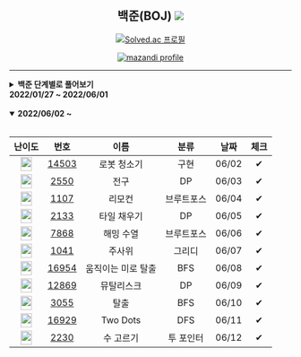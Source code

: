 <div align="center">

## 백준(BOJ) <img src="https://img.shields.io/badge/Python-3776AB?style=flat-square&logo=python&logoColor=white"/>

[![Solved.ac
프로필](http://mazassumnida.wtf/api/v2/generate_badge?boj=kkg0510)](https://solved.ac/profile/kkg0510)

[![mazandi profile](http://mazandi.herokuapp.com/api?handle=kkg0510&theme=cold)](https://solved.ac/profile/kkg0510)

</div>

---

<details markdown="1">
<summary><strong>백준 단계별로 풀어보기<br>2022/01/27 ~ 2022/06/01</strong></summary>

<br>

<div align="center">

|                            Contents                             |
| :-------------------------------------------------------------: |
|                   [브루트 포스](#브루트-포스)                   |
|                          [정렬](#정렬)                          |
|                      [백트래킹](#백트래킹)                      |
|                 [동적 계획법 1](#동적-계획법-1)                 |
|               [그리디 알고리즘](#그리디-알고리즘)               |
|              [정수론 및 조합론](#정수론-및-조합론)              |
|                          [스택](#스택)                          |
|                        [큐, 덱](#큐-덱)                         |
|                     [분할 정복](#분할-정복)                     |
|                     [이분 탐색](#이분-탐색)                     |
|                   [우선순위 큐](#우선순위-큐)                   |
|                 [동적 계획법 2](#동적-계획법-2)                 |
|                     [DFS와 BFS](#DFS와-BFS)                     |
|                     [최단 경로](#최단-경로)                     |
|                     [투 포인터](#투-포인터)                     |
| [동적 계획법과 최단거리 역추적](#동적-계획법과-최단거리-역추적) |
|                          [트리](#트리)                          |
|                 [유니온 파인드](#유니온-파인드)                 |
|                [최소 신장 트리](#최소-신장-트리)                |
|        [트리에서의 동적 계획법](#트리에서의-동적-계획법)        |
|                          [기하](#기하)                          |
|                 [동적 계획법 3](#동적-계획법-3)                 |
|             [문자열 알고리즘 1](#문자열-알고리즘-1)             |
|                     [위상 정렬](#위상-정렬)                     |
|                [최소 공통 조상](#최소-공통-조상)                |
|                [강한 연결 요소](#강한-연결-요소)                |
|                 [세그먼트 트리](#세그먼트-트리)                 |

<!-- Contents -->

---

### 브루트 포스

|                                         난이도                                         |     번호     |        이름        | 날짜  | 체크 |
| :------------------------------------------------------------------------------------: | :----------: | :----------------: | :---: | :--: |
| <img src="https://static.solved.ac/tier_small/4.svg" width="20px" height="25px"></img> | [2798][2798] |       블랙잭       | 01/27 |  ✔   |
| <img src="https://static.solved.ac/tier_small/4.svg" width="20px" height="25px"></img> | [2231][2231] |       분해합       | 01/27 |  ✔   |
| <img src="https://static.solved.ac/tier_small/6.svg" width="20px" height="25px"></img> | [7568][7568] |        덩치        | 01/28 |  ✔   |
| <img src="https://static.solved.ac/tier_small/6.svg" width="20px" height="25px"></img> | [1018][1018] | 체스판 다시 칠하기 | 01/29 |  ✔   |
| <img src="https://static.solved.ac/tier_small/6.svg" width="20px" height="25px"></img> | [1436][1436] |    영화감독 숌     | 01/29 |  ✔   |

<div align=right>

[TOP](#백준boj-)

</div>

---

### 정렬

|                                         난이도                                         |      번호      |      이름       | 날짜  | 체크 |
| :------------------------------------------------------------------------------------: | :------------: | :-------------: | :---: | :--: |
| <img src="https://static.solved.ac/tier_small/5.svg" width="20px" height="25px"></img> |  [2750][2750]  |   수 정렬하기   | 01/29 |  ✔   |
| <img src="https://static.solved.ac/tier_small/6.svg" width="20px" height="25px"></img> |  [2751][2751]  |  수 정렬하기 2  | 01/29 |  ✔   |
| <img src="https://static.solved.ac/tier_small/6.svg" width="20px" height="25px"></img> | [10989][10989] |  수 정렬하기 3  | 01/29 |  ✔   |
| <img src="https://static.solved.ac/tier_small/8.svg" width="20px" height="25px"></img> |  [2108][2108]  |     통계학      | 01/29 |  ✔   |
| <img src="https://static.solved.ac/tier_small/6.svg" width="20px" height="25px"></img> |  [1427][1427]  |  소트인사이드   | 01/30 |  ✔   |
| <img src="https://static.solved.ac/tier_small/6.svg" width="20px" height="25px"></img> | [11650][11650] |  좌표 정렬하기  | 01/30 |  ✔   |
| <img src="https://static.solved.ac/tier_small/6.svg" width="20px" height="25px"></img> | [11651][11651] | 좌표 정렬하기 2 | 01/30 |  ✔   |
| <img src="https://static.solved.ac/tier_small/6.svg" width="20px" height="25px"></img> |  [1181][1181]  |    단어 정렬    | 01/30 |  ✔   |
| <img src="https://static.solved.ac/tier_small/6.svg" width="20px" height="25px"></img> | [10814][10814] |   나이순 정렬   | 01/30 |  ✔   |
| <img src="https://static.solved.ac/tier_small/9.svg" width="20px" height="25px"></img> | [18870][18870] |    좌표 압축    | 01/30 |  ✔   |

<div align=right>

[TOP](#백준boj-)

</div>

---

### 백트래킹

|                                         난이도                                          |      번호      |      이름       | 날짜  | 체크 |
| :-------------------------------------------------------------------------------------: | :------------: | :-------------: | :---: | :--: |
| <img src="https://static.solved.ac/tier_small/8.svg" width="20px" height="25px"></img>  | [15649][15649] |    N과 M (1)    | 01/31 |  ✔   |
| <img src="https://static.solved.ac/tier_small/8.svg" width="20px" height="25px"></img>  | [15650][15650] |    N과 M (2)    | 01/31 |  ✔   |
| <img src="https://static.solved.ac/tier_small/8.svg" width="20px" height="25px"></img>  | [15651][15651] |    N과 M (3)    | 01/31 |  ✔   |
| <img src="https://static.solved.ac/tier_small/8.svg" width="20px" height="25px"></img>  | [15652][15652] |    N과 M (4)    | 01/31 |  ✔   |
| <img src="https://static.solved.ac/tier_small/11.svg" width="20px" height="25px"></img> |  [9663][9663]  |     N-Queen     | 02/01 |  ✔   |
| <img src="https://static.solved.ac/tier_small/12.svg" width="20px" height="25px"></img> |  [2580][2580]  |     스도쿠      | 02/01 |  ✔   |
| <img src="https://static.solved.ac/tier_small/10.svg" width="20px" height="25px"></img> | [14888][14888] | 연산자 끼워넣기 | 02/02 |  ✔   |
| <img src="https://static.solved.ac/tier_small/9.svg" width="20px" height="25px"></img>  | [14889][14889] |  스타트와 링크  | 02/02 |  ✔   |

<div align=right>

[TOP](#백준boj-)

</div>

---

### 동적 계획법 1

|                                         난이도                                          |      번호      |            이름            | 날짜  | 체크 |
| :-------------------------------------------------------------------------------------: | :------------: | :------------------------: | :---: | :--: |
| <img src="https://static.solved.ac/tier_small/8.svg" width="20px" height="25px"></img>  |  [1003][1003]  |       피보나치 함수        | 02/02 |  ✔   |
| <img src="https://static.solved.ac/tier_small/9.svg" width="20px" height="25px"></img>  |  [9184][9184]  |      신나는 함수 실행      | 02/02 |  ✔   |
| <img src="https://static.solved.ac/tier_small/8.svg" width="20px" height="25px"></img>  |  [1904][1904]  |           01타일           | 02/02 |  ✔   |
| <img src="https://static.solved.ac/tier_small/8.svg" width="20px" height="25px"></img>  |  [9461][9461]  |        파도반 수열         | 02/03 |  ✔   |
| <img src="https://static.solved.ac/tier_small/10.svg" width="20px" height="25px"></img> |  [1149][1149]  |          RGB거리           | 02/03 |  ✔   |
| <img src="https://static.solved.ac/tier_small/10.svg" width="20px" height="25px"></img> |  [1932][1932]  |        정수 삼각형         | 02/04 |  ✔   |
| <img src="https://static.solved.ac/tier_small/8.svg" width="20px" height="25px"></img>  |  [2579][2579]  |        계단 오르기         | 02/04 |  ✔   |
| <img src="https://static.solved.ac/tier_small/8.svg" width="20px" height="25px"></img>  |  [1463][1463]  |         1로 만들기         | 02/05 |  ✔   |
| <img src="https://static.solved.ac/tier_small/10.svg" width="20px" height="25px"></img> | [10844][10844] |        쉬운 계단 수        | 02/05 |  ✔   |
| <img src="https://static.solved.ac/tier_small/10.svg" width="20px" height="25px"></img> |  [2156][2156]  |        포도주 시식         | 02/06 |  ✔   |
| <img src="https://static.solved.ac/tier_small/9.svg" width="20px" height="25px"></img>  | [11053][11053] | 가장 긴 증가하는 부분 수열 | 02/07 |  ✔   |
| <img src="https://static.solved.ac/tier_small/13.svg" width="20px" height="25px"></img> | [11054][11054] | 가장 긴 바이토닉 부분 수열 | 02/07 |  ✔   |
| <img src="https://static.solved.ac/tier_small/11.svg" width="20px" height="25px"></img> |  [2565][2565]  |           전깃줄           | 02/08 |  ✔   |
| <img src="https://static.solved.ac/tier_small/11.svg" width="20px" height="25px"></img> |  [9251][9251]  |            LCS             | 02/09 |  ✔   |
| <img src="https://static.solved.ac/tier_small/9.svg" width="20px" height="25px"></img>  |  [1912][1912]  |           연속합           | 02/10 |  ✔   |
| <img src="https://static.solved.ac/tier_small/11.svg" width="20px" height="25px"></img> | [12865][12865] |        평범한 배낭         | 02/11 |  ✔   |

<div align=right>

[TOP](#백준boj-)

</div>

---

### 그리디 알고리즘

|                                         난이도                                          |      번호      |     이름      | 날짜  | 체크 |
| :-------------------------------------------------------------------------------------: | :------------: | :-----------: | :---: | :--: |
| <img src="https://static.solved.ac/tier_small/8.svg" width="20px" height="25px"></img>  | [11047][11047] |    동전 0     | 02/11 |  ✔   |
| <img src="https://static.solved.ac/tier_small/10.svg" width="20px" height="25px"></img> |  [1931][1931]  |  회의실 배정  | 02/12 |  ✔   |
| <img src="https://static.solved.ac/tier_small/8.svg" width="20px" height="25px"></img>  | [11399][11399] |      ATM      | 02/12 |  ✔   |
| <img src="https://static.solved.ac/tier_small/9.svg" width="20px" height="25px"></img>  |  [1541][1541]  | 잃어버린 괄호 | 02/12 |  ✔   |
| <img src="https://static.solved.ac/tier_small/7.svg" width="20px" height="25px"></img>  | [13305][13305] |    주유소     | 02/12 |  ✔   |

<div align=right>

[TOP](#백준boj-)

</div>

---

### 정수론 및 조합론

|                                         난이도                                          |      번호      |          이름           | 날짜  | 체크 |
| :-------------------------------------------------------------------------------------: | :------------: | :---------------------: | :---: | :--: |
| <img src="https://static.solved.ac/tier_small/3.svg" width="20px" height="25px"></img>  |  [5086][5086]  |       배수와 약수       | 02/12 |  ✔   |
| <img src="https://static.solved.ac/tier_small/6.svg" width="20px" height="25px"></img>  |  [1037][1037]  |          약수           | 02/12 |  ✔   |
| <img src="https://static.solved.ac/tier_small/6.svg" width="20px" height="25px"></img>  |  [2609][2609]  | 최대공약수와 최소공배수 | 02/12 |  ✔   |
| <img src="https://static.solved.ac/tier_small/6.svg" width="20px" height="25px"></img>  |  [1934][1934]  |       최소공배수        | 02/12 |  ✔   |
| <img src="https://static.solved.ac/tier_small/11.svg" width="20px" height="25px"></img> |  [2981][2981]  |          검문           | 02/13 |  ✔   |
| <img src="https://static.solved.ac/tier_small/8.svg" width="20px" height="25px"></img>  |  [3036][3036]  |           링            | 02/13 |  ✔   |
| <img src="https://static.solved.ac/tier_small/5.svg" width="20px" height="25px"></img>  | [11050][11050] |       이항 계수 1       | 02/13 |  ✔   |
| <img src="https://static.solved.ac/tier_small/10.svg" width="20px" height="25px"></img> | [11051][11051] |       이항 계수 2       | 02/13 |  ✔   |
| <img src="https://static.solved.ac/tier_small/6.svg" width="20px" height="25px"></img>  |  [1010][1010]  |        다리 놓기        | 02/13 |  ✔   |
| <img src="https://static.solved.ac/tier_small/8.svg" width="20px" height="25px"></img>  |  [9375][9375]  |      패션왕 신해빈      | 02/13 |  ✔   |
| <img src="https://static.solved.ac/tier_small/6.svg" width="20px" height="25px"></img>  |  [1676][1676]  |    팩토리얼 0의 개수    | 02/13 |  ✔   |
| <img src="https://static.solved.ac/tier_small/9.svg" width="20px" height="25px"></img>  |  [2004][2004]  |      조합 0의 개수      | 02/13 |  ✔   |

<div align=right>

[TOP](#백준boj-)

</div>

---

### 스택

|                                         난이도                                          |      번호      |     이름      | 날짜  | 체크 |
| :-------------------------------------------------------------------------------------: | :------------: | :-----------: | :---: | :--: |
| <img src="https://static.solved.ac/tier_small/7.svg" width="20px" height="25px"></img>  | [10828][10828] |     스택      | 02/13 |  ✔   |
| <img src="https://static.solved.ac/tier_small/7.svg" width="20px" height="25px"></img>  | [10773][10773] |     제로      | 02/13 |  ✔   |
| <img src="https://static.solved.ac/tier_small/7.svg" width="20px" height="25px"></img>  |  [9012][9012]  |     괄호      | 02/13 |  ✔   |
| <img src="https://static.solved.ac/tier_small/7.svg" width="20px" height="25px"></img>  |  [4949][4949]  | 균형잡힌 세상 | 02/14 |  ✔   |
| <img src="https://static.solved.ac/tier_small/8.svg" width="20px" height="25px"></img>  |  [1874][1874]  |   스택 수열   | 02/14 |  ✔   |
| <img src="https://static.solved.ac/tier_small/12.svg" width="20px" height="25px"></img> | [17298][17298] |    오큰수     | 02/15 |  ✔   |

<div align=right>

[TOP](#백준boj-)

</div>

---

### 큐, 덱

|                                         난이도                                          |      번호      |      이름       | 날짜  | 체크 |
| :-------------------------------------------------------------------------------------: | :------------: | :-------------: | :---: | :--: |
| <img src="https://static.solved.ac/tier_small/7.svg" width="20px" height="25px"></img>  | [18258][18258] |      큐 2       | 02/16 |  ✔   |
| <img src="https://static.solved.ac/tier_small/7.svg" width="20px" height="25px"></img>  |  [2164][2164]  |      카드2      | 02/16 |  ✔   |
| <img src="https://static.solved.ac/tier_small/7.svg" width="20px" height="25px"></img>  | [11866][11866] | 요세푸스 문제 0 | 02/16 |  ✔   |
| <img src="https://static.solved.ac/tier_small/8.svg" width="20px" height="25px"></img>  |  [1966][1966]  |    프린터 큐    | 02/16 |  ✔   |
| <img src="https://static.solved.ac/tier_small/7.svg" width="20px" height="25px"></img>  | [10866][10866] |       덱        | 02/16 |  ✔   |
| <img src="https://static.solved.ac/tier_small/7.svg" width="20px" height="25px"></img>  |  [1021][1021]  |   회전하는 큐   | 02/17 |  ✔   |
| <img src="https://static.solved.ac/tier_small/11.svg" width="20px" height="25px"></img> |  [5430][5430]  |       AC        | 02/18 |  ✔   |

<div align=right>

[TOP](#백준boj-)

</div>

---

### 분할 정복

|                                         난이도                                          |      번호      |              이름               | 날짜  | 체크 |
| :-------------------------------------------------------------------------------------: | :------------: | :-----------------------------: | :---: | :--: |
| <img src="https://static.solved.ac/tier_small/8.svg" width="20px" height="25px"></img>  |  [2630][2630]  |          색종이 만들기          | 02/18 |  ✔   |
| <img src="https://static.solved.ac/tier_small/10.svg" width="20px" height="25px"></img> |  [1992][1992]  |            쿼드트리             | 02/18 |  ✔   |
| <img src="https://static.solved.ac/tier_small/9.svg" width="20px" height="25px"></img>  |  [1780][1780]  |           종이의 개수           | 02/18 |  ✔   |
| <img src="https://static.solved.ac/tier_small/10.svg" width="20px" height="25px"></img> |  [1629][1629]  |              곱셈               | 02/18 |  ✔   |
| <img src="https://static.solved.ac/tier_small/15.svg" width="20px" height="25px"></img> | [11401][11401] |           이항 계수 3           | 02/19 |  ✔   |
| <img src="https://static.solved.ac/tier_small/5.svg" width="20px" height="25px"></img>  |  [2740][2740]  |            행렬 곱셈            | 02/19 |  ✔   |
| <img src="https://static.solved.ac/tier_small/12.svg" width="20px" height="25px"></img> | [10830][10830] |            행렬 제곱            | 02/19 |  ✔   |
| <img src="https://static.solved.ac/tier_small/14.svg" width="20px" height="25px"></img> | [11444][11444] |          피보나치 수 6          | 02/19 |  ✔   |
| <img src="https://static.solved.ac/tier_small/16.svg" width="20px" height="25px"></img> |  [6549][6549]  | 히스토그램에서 가장 큰 직사각형 | 02/20 |  ✔   |

<div align=right>

[TOP](#백준boj-)

</div>

---

### 이분 탐색

|                                         난이도                                          |      번호      |             이름             | 날짜  | 체크 |
| :-------------------------------------------------------------------------------------: | :------------: | :--------------------------: | :---: | :--: |
| <img src="https://static.solved.ac/tier_small/7.svg" width="20px" height="25px"></img>  |  [1920][1920]  |           수 찾기            | 02/20 |  ✔   |
| <img src="https://static.solved.ac/tier_small/7.svg" width="20px" height="25px"></img>  | [10816][10816] |         숫자 카드 2          | 02/20 |  ✔   |
| <img src="https://static.solved.ac/tier_small/8.svg" width="20px" height="25px"></img>  |  [1654][1654]  |         랜선 자르기          | 02/20 |  ✔   |
| <img src="https://static.solved.ac/tier_small/8.svg" width="20px" height="25px"></img>  |  [2805][2805]  |         나무 자르기          | 02/21 |  ✔   |
| <img src="https://static.solved.ac/tier_small/11.svg" width="20px" height="25px"></img> |  [2110][2110]  |         공유기 설치          | 02/21 |  ✔   |
| <img src="https://static.solved.ac/tier_small/14.svg" width="20px" height="25px"></img> |  [1300][1300]  |           K번째 수           | 02/22 |  ✔   |
| <img src="https://static.solved.ac/tier_small/14.svg" width="20px" height="25px"></img> | [12015][12015] | 가장 긴 증가하는 부분 수열 2 | 02/23 |  ✔   |

<div align=right>

[TOP](#백준boj-)

</div>

---

### 우선순위 큐

|                                         난이도                                          |      번호      |      이름       | 날짜  | 체크 |
| :-------------------------------------------------------------------------------------: | :------------: | :-------------: | :---: | :--: |
| <img src="https://static.solved.ac/tier_small/9.svg" width="20px" height="25px"></img>  | [11279][11279] |     최대 힙     | 02/23 |  ✔   |
| <img src="https://static.solved.ac/tier_small/9.svg" width="20px" height="25px"></img>  |  [1927][1927]  |     최소 힙     | 02/23 |  ✔   |
| <img src="https://static.solved.ac/tier_small/10.svg" width="20px" height="25px"></img> | [11286][11286] |    절댓값 힙    | 02/24 |  ✔   |
| <img src="https://static.solved.ac/tier_small/14.svg" width="20px" height="25px"></img> |  [1655][1655]  | 가운데를 말해요 | 02/24 |  ✔   |

<div align=right>

[TOP](#백준boj-)

</div>

---

### 동적 계획법 2

|                                         난이도                                          |      번호      |      이름      | 날짜  | 체크 |
| :-------------------------------------------------------------------------------------: | :------------: | :------------: | :---: | :--: |
| <img src="https://static.solved.ac/tier_small/13.svg" width="20px" height="25px"></img> | [11066][11066] |  파일 합치기   | 02/24 |  ✔   |
| <img src="https://static.solved.ac/tier_small/13.svg" width="20px" height="25px"></img> | [11049][11049] | 행렬 곱셈 순서 | 02/25 |  ✔   |
| <img src="https://static.solved.ac/tier_small/12.svg" width="20px" height="25px"></img> |  [1520][1520]  |   내리막 길    | 02/25 |  ✔   |
| <img src="https://static.solved.ac/tier_small/13.svg" width="20px" height="25px"></img> | [10942][10942] |   팰린드롬?    | 02/26 |  ✔   |
| <img src="https://static.solved.ac/tier_small/13.svg" width="20px" height="25px"></img> |  [2629][2629]  |    양팔저울    | 02/27 |  ✔   |
| <img src="https://static.solved.ac/tier_small/11.svg" width="20px" height="25px"></img> |  [2293][2293]  |     동전 1     | 02/28 |  ✔   |
| <img src="https://static.solved.ac/tier_small/13.svg" width="20px" height="25px"></img> |  [7579][7579]  |       앱       | 03/01 |  ✔   |

<div align=right>

[TOP](#백준boj-)

</div>

---

### DFS와 BFS

|                                         난이도                                          |     번호     |        이름        | 날짜  | 체크 |
| :-------------------------------------------------------------------------------------: | :----------: | :----------------: | :---: | :--: |
| <img src="https://static.solved.ac/tier_small/9.svg" width="20px" height="25px"></img>  | [1260][1260] |     DFS와 BFS      | 03/02 |  ✔   |
| <img src="https://static.solved.ac/tier_small/8.svg" width="20px" height="25px"></img>  | [2606][2606] |      바이러스      | 03/03 |  ✔   |
| <img src="https://static.solved.ac/tier_small/10.svg" width="20px" height="25px"></img> | [2667][2667] |   단지번호붙이기   | 03/04 |  ✔   |
| <img src="https://static.solved.ac/tier_small/9.svg" width="20px" height="25px"></img>  | [1012][1012] |    유기농 배추     | 03/05 |  ✔   |
| <img src="https://static.solved.ac/tier_small/10.svg" width="20px" height="25px"></img> | [2178][2178] |     미로 탐색      | 03/06 |  ✔   |
| <img src="https://static.solved.ac/tier_small/11.svg" width="20px" height="25px"></img> | [7576][7576] |       토마토       | 03/07 |  ✔   |
| <img src="https://static.solved.ac/tier_small/11.svg" width="20px" height="25px"></img> | [7569][7569] |       토마토       | 03/08 |  ✔   |
| <img src="https://static.solved.ac/tier_small/10.svg" width="20px" height="25px"></img> | [1697][1697] |      숨바꼭질      | 03/09 |  ✔   |
| <img src="https://static.solved.ac/tier_small/12.svg" width="20px" height="25px"></img> | [2206][2206] | 벽 부수고 이동하기 | 03/10 |  ✔   |
| <img src="https://static.solved.ac/tier_small/10.svg" width="20px" height="25px"></img> | [7562][7562] |   나이트의 이동    | 03/11 |  ✔   |
| <img src="https://static.solved.ac/tier_small/12.svg" width="20px" height="25px"></img> | [1707][1707] |    이분 그래프     | 03/12 |  ✔   |

<div align=right>

[TOP](#백준boj-)

</div>

---

### 최단 경로

|                                         난이도                                          |      번호      |       이름       | 날짜  | 체크 |
| :-------------------------------------------------------------------------------------: | :------------: | :--------------: | :---: | :--: |
| <img src="https://static.solved.ac/tier_small/11.svg" width="20px" height="25px"></img> |  [1753][1753]  |     최단경로     | 03/13 |  ✔   |
| <img src="https://static.solved.ac/tier_small/12.svg" width="20px" height="25px"></img> |  [1504][1504]  | 특정한 최단 경로 | 03/14 |  ✔   |
| <img src="https://static.solved.ac/tier_small/14.svg" width="20px" height="25px"></img> |  [9370][9370]  |  미확인 도착지   | 03/15 |  ✔   |
| <img src="https://static.solved.ac/tier_small/12.svg" width="20px" height="25px"></img> | [11657][11657] |     타임머신     | 03/16 |  ✔   |
| <img src="https://static.solved.ac/tier_small/12.svg" width="20px" height="25px"></img> | [11404][11404] |     플로이드     | 03/17 |  ✔   |
| <img src="https://static.solved.ac/tier_small/15.svg" width="20px" height="25px"></img> | [10217][10217] |    KCM Travel    | 03/18 |  ✔   |
| <img src="https://static.solved.ac/tier_small/12.svg" width="20px" height="25px"></img> |  [1956][1956]  |       운동       | 03/19 |  ✔   |

<div align=right>

[TOP](#백준boj-)

</div>

---

### 투 포인터

|                                         난이도                                          |     번호     |     이름      | 날짜  | 체크 |
| :-------------------------------------------------------------------------------------: | :----------: | :-----------: | :---: | :--: |
| <img src="https://static.solved.ac/tier_small/8.svg" width="20px" height="25px"></img>  | [3273][3273] |  두 수의 합   | 03/20 |  ✔   |
| <img src="https://static.solved.ac/tier_small/11.svg" width="20px" height="25px"></img> | [2470][2470] |    두 용액    | 03/21 |  ✔   |
| <img src="https://static.solved.ac/tier_small/12.svg" width="20px" height="25px"></img> | [1806][1806] |    부분합     | 03/22 |  ✔   |
| <img src="https://static.solved.ac/tier_small/13.svg" width="20px" height="25px"></img> | [1644][1644] | 소수의 연속합 | 03/23 |  ✔   |
| <img src="https://static.solved.ac/tier_small/15.svg" width="20px" height="25px"></img> | [1450][1450] |   냅색문제    | 03/24 |  ✔   |

<div align=right>

[TOP](#백준boj-)

</div>

---

### 동적 계획법과 최단거리 역추적

|                                         난이도                                          |      번호      |             이름             | 날짜  | 체크 |
| :-------------------------------------------------------------------------------------: | :------------: | :--------------------------: | :---: | :--: |
| <img src="https://static.solved.ac/tier_small/10.svg" width="20px" height="25px"></img> | [12852][12852] |         1로 만들기 2         | 03/25 |  ✔   |
| <img src="https://static.solved.ac/tier_small/12.svg" width="20px" height="25px"></img> | [14002][14002] | 가장 긴 증가하는 부분 수열 4 | 03/26 |  ✔   |
| <img src="https://static.solved.ac/tier_small/16.svg" width="20px" height="25px"></img> | [14003][14003] | 가장 긴 증가하는 부분 수열 5 | 03/27 |  ✔   |
| <img src="https://static.solved.ac/tier_small/12.svg" width="20px" height="25px"></img> |  [9252][9252]  |            LCS 2             | 03/28 |  ✔   |
| <img src="https://static.solved.ac/tier_small/16.svg" width="20px" height="25px"></img> |  [2618][2618]  |            경찰차            | 03/29 |  ✔   |
| <img src="https://static.solved.ac/tier_small/12.svg" width="20px" height="25px"></img> | [13913][13913] |          숨바꼭질 4          | 03/30 |  ✔   |
| <img src="https://static.solved.ac/tier_small/12.svg" width="20px" height="25px"></img> |  [9019][9019]  |             DSLR             | 03/31 |  ✔   |
| <img src="https://static.solved.ac/tier_small/13.svg" width="20px" height="25px"></img> | [11779][11779] |      최소비용 구하기 2       | 04/01 |  ✔   |
| <img src="https://static.solved.ac/tier_small/14.svg" width="20px" height="25px"></img> | [11780][11780] |          플로이드 2          | 04/02 |  ✔   |

<div align=right>

[TOP](#백준boj-)

</div>

---

### 트리

|                                         난이도                                          |      번호      |       이름       | 날짜  | 체크 |
| :-------------------------------------------------------------------------------------: | :------------: | :--------------: | :---: | :--: |
| <img src="https://static.solved.ac/tier_small/9.svg" width="20px" height="25px"></img>  | [11725][11725] | 트리의 부모 찾기 | 04/02 |  ✔   |
| <img src="https://static.solved.ac/tier_small/13.svg" width="20px" height="25px"></img> |  [1167][1167]  |   트리의 지름    | 04/03 |  ✔   |
| <img src="https://static.solved.ac/tier_small/12.svg" width="20px" height="25px"></img> |  [1967][1967]  |   트리의 지름    | 04/03 |  ✔   |
| <img src="https://static.solved.ac/tier_small/10.svg" width="20px" height="25px"></img> |  [1991][1991]  |    트리 순회     | 04/04 |  ✔   |
| <img src="https://static.solved.ac/tier_small/14.svg" width="20px" height="25px"></img> |  [2263][2263]  |   트리의 순회    | 04/05 |  ✔   |
| <img src="https://static.solved.ac/tier_small/11.svg" width="20px" height="25px"></img> |  [5639][5639]  |  이진 검색 트리  | 04/05 |  ✔   |
| <img src="https://static.solved.ac/tier_small/12.svg" width="20px" height="25px"></img> |  [4803][4803]  |       트리       | 04/06 |  ✔   |

<div align=right>

[TOP](#백준boj-)

</div>

---

### 유니온 파인드

|                                         난이도                                          |      번호      |     이름      | 날짜  | 체크 |
| :-------------------------------------------------------------------------------------: | :------------: | :-----------: | :---: | :--: |
| <img src="https://static.solved.ac/tier_small/12.svg" width="20px" height="25px"></img> |  [1717][1717]  |  집합의 표현  | 04/07 |  ✔   |
| <img src="https://static.solved.ac/tier_small/12.svg" width="20px" height="25px"></img> |  [1976][1976]  |   여행 가자   | 04/08 |  ✔   |
| <img src="https://static.solved.ac/tier_small/14.svg" width="20px" height="25px"></img> |  [4195][4195]  | 친구 네트워크 | 04/09 |  ✔   |
| <img src="https://static.solved.ac/tier_small/12.svg" width="20px" height="25px"></img> | [20040][20040] |  사이클 게임  | 04/10 |  ✔   |

<div align=right>

[TOP](#백준boj-)

</div>

---

### 최소 신장 트리

|                                         난이도                                          |      번호      |       이름       | 날짜  | 체크 |
| :-------------------------------------------------------------------------------------: | :------------: | :--------------: | :---: | :--: |
| <img src="https://static.solved.ac/tier_small/8.svg" width="20px" height="25px"></img>  |  [9372][9372]  |  상근이의 여행   | 04/11 |  ✔   |
| <img src="https://static.solved.ac/tier_small/12.svg" width="20px" height="25px"></img> |  [1197][1197]  | 최소 스패닝 트리 | 04/12 |  ✔   |
| <img src="https://static.solved.ac/tier_small/12.svg" width="20px" height="25px"></img> |  [4386][4386]  |  별자리 만들기   | 04/13 |  ✔   |
| <img src="https://static.solved.ac/tier_small/13.svg" width="20px" height="25px"></img> |  [1774][1774]  | 우주신과의 교감  | 04/14 |  ✔   |
| <img src="https://static.solved.ac/tier_small/15.svg" width="20px" height="25px"></img> |  [2887][2887]  |    행성 터널     | 04/15 |  ✔   |
| <img src="https://static.solved.ac/tier_small/15.svg" width="20px" height="25px"></img> | [17472][17472] |  다리 만들기 2   | 04/16 |  ✔   |

<div align=right>

[TOP](#백준boj-)

</div>

---

### 트리에서의 동적 계획법

|                                         난이도                                          |      번호      |        이름        | 날짜  | 체크 |
| :-------------------------------------------------------------------------------------: | :------------: | :----------------: | :---: | :--: |
| <img src="https://static.solved.ac/tier_small/11.svg" width="20px" height="25px"></img> | [15681][15681] |    트리와 쿼리     | 04/17 |  ✔   |
| <img src="https://static.solved.ac/tier_small/15.svg" width="20px" height="25px"></img> |  [2213][2213]  |  트리의 독립집합   | 04/18 |  ✔   |
| <img src="https://static.solved.ac/tier_small/13.svg" width="20px" height="25px"></img> |  [2533][2533]  | 사회망 서비스(SNS) | 04/19 |  ✔   |
| <img src="https://static.solved.ac/tier_small/14.svg" width="20px" height="25px"></img> |  [1949][1949]  |     우수 마을      | 04/20 |  ✔   |

<div align=right>

[TOP](#백준boj-)

</div>

---

### 기하

|                                         난이도                                          |      번호      |     이름      | 날짜  | 체크 |
| :-------------------------------------------------------------------------------------: | :------------: | :-----------: | :---: | :--: |
| <img src="https://static.solved.ac/tier_small/11.svg" width="20px" height="25px"></img> |  [2166][2166]  | 다각형의 면적 | 04/21 |  ✔   |
| <img src="https://static.solved.ac/tier_small/11.svg" width="20px" height="25px"></img> | [11758][11758] |      CCW      | 04/22 |  ✔   |
| <img src="https://static.solved.ac/tier_small/13.svg" width="20px" height="25px"></img> | [17386][17386] |  선분 교차 1  | 04/23 |  ✔   |
| <img src="https://static.solved.ac/tier_small/14.svg" width="20px" height="25px"></img> | [17387][17387] |  선분 교차 2  | 04/24 |  ✔   |
| <img src="https://static.solved.ac/tier_small/17.svg" width="20px" height="25px"></img> | [20149][20149] |  선분 교차 3  | 04/25 |  ✔   |
| <img src="https://static.solved.ac/tier_small/16.svg" width="20px" height="25px"></img> |  [2162][2162]  |   선분 그룹   | 04/26 |  ✔   |
| <img src="https://static.solved.ac/tier_small/13.svg" width="20px" height="25px"></img> |  [7869][7869]  |     두 원     | 04/27 |  ✔   |
| <img src="https://static.solved.ac/tier_small/13.svg" width="20px" height="25px"></img> |  [1069][1069]  |    집으로     | 04/28 |  ✔   |

<div align=right>

[TOP](#백준boj-)

</div>

---

### 동적 계획법 3

|                                         난이도                                          |      번호      |      이름      | 날짜  | 체크 |
| :-------------------------------------------------------------------------------------: | :------------: | :------------: | :---: | :--: |
| <img src="https://static.solved.ac/tier_small/6.svg" width="20px" height="25px"></img>  | [11723][11723] |      집합      | 04/28 |  ✔   |
| <img src="https://static.solved.ac/tier_small/15.svg" width="20px" height="25px"></img> |  [1311][1311]  | 할 일 정하기 1 | 04/29 |  ✔   |
| <img src="https://static.solved.ac/tier_small/15.svg" width="20px" height="25px"></img> |  [2098][2098]  |  외판원 순회   | 04/30 |  ✔   |
| <img src="https://static.solved.ac/tier_small/16.svg" width="20px" height="25px"></img> |  [1086][1086]  |     박성원     | 05/01 |  ✔   |
| <img src="https://static.solved.ac/tier_small/12.svg" width="20px" height="25px"></img> | [17404][17404] |   RGB거리 2    | 05/01 |  ✔   |
| <img src="https://static.solved.ac/tier_small/12.svg" width="20px" height="25px"></img> |  [2482][2482]  |     색상환     | 05/02 |  ✔   |

<div align=right>
 
[TOP](#백준boj-)
 
</div>

---

### 문자열 알고리즘 1

|                                         난이도                                          |      번호      |    이름     | 날짜  | 체크 |
| :-------------------------------------------------------------------------------------: | :------------: | :---------: | :---: | :--: |
| <img src="https://static.solved.ac/tier_small/16.svg" width="20px" height="25px"></img> |  [1786][1786]  |    찾기     | 05/03 |  ✔   |
| <img src="https://static.solved.ac/tier_small/16.svg" width="20px" height="25px"></img> |  [4354][4354]  | 문자열 제곱 | 05/04 |  ✔   |
| <img src="https://static.solved.ac/tier_small/17.svg" width="20px" height="25px"></img> |  [1305][1305]  |    광고     | 05/05 |  ✔   |
| <img src="https://static.solved.ac/tier_small/17.svg" width="20px" height="25px"></img> | [10266][10266] | 시계 사진들 | 05/06 |  ✔   |
| <img src="https://static.solved.ac/tier_small/14.svg" width="20px" height="25px"></img> | [14725][14725] |   개미굴    | 05/07 |  ✔   |
| <img src="https://static.solved.ac/tier_small/8.svg" width="20px" height="25px"></img>  | [14425][14425] | 문자열 집합 | 05/07 |  ✔   |
| <img src="https://static.solved.ac/tier_small/17.svg" width="20px" height="25px"></img> |  [5670][5670]  | 휴대폰 자판 | 05/08 |  ✔   |

<div align=right>

[TOP](#백준boj-)

</div>

---

### 위상 정렬

|                                         난이도                                          |     번호     |   이름    | 날짜  | 체크 |
| :-------------------------------------------------------------------------------------: | :----------: | :-------: | :---: | :--: |
| <img src="https://static.solved.ac/tier_small/13.svg" width="20px" height="25px"></img> | [2252][2252] | 줄 세우기 | 05/09 |  ✔   |
| <img src="https://static.solved.ac/tier_small/15.svg" width="20px" height="25px"></img> | [3665][3665] | 최종 순위 | 05/10 |  ✔   |
| <img src="https://static.solved.ac/tier_small/14.svg" width="20px" height="25px"></img> | [1766][1766] |  문제집   | 05/11 |  ✔   |

<div align=right>

[TOP](#백준boj-)

</div>

---

### 최소 공통 조상

|                                         난이도                                          |      번호      |         이름          | 날짜  | 체크 |
| :-------------------------------------------------------------------------------------: | :------------: | :-------------------: | :---: | :--: |
| <img src="https://static.solved.ac/tier_small/12.svg" width="20px" height="25px"></img> |  [3584][3584]  | 가장 가까운 공통 조상 | 05/12 |  ✔   |
| <img src="https://static.solved.ac/tier_small/15.svg" width="20px" height="25px"></img> | [17435][17435] |    합성함수와 쿼리    | 05/13 |  ✔   |
| <img src="https://static.solved.ac/tier_small/16.svg" width="20px" height="25px"></img> | [11438][11438] |         LCA 2         | 05/14 |  ✔   |
| <img src="https://static.solved.ac/tier_small/17.svg" width="20px" height="25px"></img> |  [3176][3176]  |     도로 네트워크     | 05/15 |  ✔   |
| <img src="https://static.solved.ac/tier_small/18.svg" width="20px" height="25px"></img> | [13511][13511] |     트리와 쿼리 2     | 05/16 |  ✔   |

<div align=right>

[TOP](#백준boj-)

</div>

---

### 강한 연결 요소

|                                         난이도                                          |      번호      |             이름             | 날짜  | 체크 |
| :-------------------------------------------------------------------------------------: | :------------: | :--------------------------: | :---: | :--: |
| <img src="https://static.solved.ac/tier_small/16.svg" width="20px" height="25px"></img> |  [2150][2150]  | Strongly Connected Component | 05/17 |  ✔   |
| <img src="https://static.solved.ac/tier_small/17.svg" width="20px" height="25px"></img> |  [4196][4196]  |            도미노            | 05/18 |  ✔   |
| <img src="https://static.solved.ac/tier_small/17.svg" width="20px" height="25px"></img> |  [3977][3977]  |          축구 전술           | 05/19 |  ✔   |
| <img src="https://static.solved.ac/tier_small/19.svg" width="20px" height="25px"></img> |  [4013][4013]  |             ATM              | 05/20 |  ✔   |
| <img src="https://static.solved.ac/tier_small/17.svg" width="20px" height="25px"></img> | [11280][11280] |          2-SAT - 3           | 05/21 |  ✔   |
| <img src="https://static.solved.ac/tier_small/18.svg" width="20px" height="25px"></img> | [11281][11281] |          2-SAT - 4           | 05/22 |  ✔   |
| <img src="https://static.solved.ac/tier_small/17.svg" width="20px" height="25px"></img> |  [3648][3648]  |            아이돌            | 05/23 |  ✔   |
| <img src="https://static.solved.ac/tier_small/18.svg" width="20px" height="25px"></img> | [16367][16367] |         TV Show Game         | 05/24 |  ✔   |

<div align=right>

[TOP](#백준boj-)

</div>

---

### 세그먼트 트리

|                                         난이도                                          |      번호      |            이름            | 날짜  | 체크 |
| :-------------------------------------------------------------------------------------: | :------------: | :------------------------: | :---: | :--: |
| <img src="https://static.solved.ac/tier_small/15.svg" width="20px" height="25px"></img> |  [2042][2042]  |       구간 합 구하기       | 05/25 |  ✔   |
| <img src="https://static.solved.ac/tier_small/15.svg" width="20px" height="25px"></img> | [11505][11505] |       구간 곱 구하기       | 05/26 |  ✔   |
| <img src="https://static.solved.ac/tier_small/15.svg" width="20px" height="25px"></img> |  [2357][2357]  |      최솟값과 최댓값       | 05/27 |  ✔   |
| <img src="https://static.solved.ac/tier_small/16.svg" width="20px" height="25px"></img> |  [1517][1517]  |         버블 소트          | 05/28 |  ✔   |
| <img src="https://static.solved.ac/tier_small/18.svg" width="20px" height="25px"></img> |  [9345][9345]  | 디지털 비디오 디스크(DVDs) | 05/29 |  ✔   |
| <img src="https://static.solved.ac/tier_small/17.svg" width="20px" height="25px"></img> | [16975][16975] |       수열과 쿼리 21       | 05/30 |  ✔   |
| <img src="https://static.solved.ac/tier_small/17.svg" width="20px" height="25px"></img> | [12899][12899] |        데이터 구조         | 05/31 |  ✔   |
| <img src="https://static.solved.ac/tier_small/17.svg" width="20px" height="25px"></img> |  [1168][1168]  |      요세푸스 문제 2       | 06/01 |  ✔   |

<div align=right>

[TOP](#백준boj-)

</div>
<!-- ### -->

[2798]: https://www.acmicpc.net/problem/2798
[2231]: https://www.acmicpc.net/problem/2231
[7568]: https://www.acmicpc.net/problem/7568
[1018]: https://www.acmicpc.net/problem/1018
[1436]: https://www.acmicpc.net/problem/1436
[2750]: https://www.acmicpc.net/problem/2750
[2751]: https://www.acmicpc.net/problem/2751
[10989]: https://www.acmicpc.net/problem/10989
[2108]: https://www.acmicpc.net/problem/2108
[1427]: https://www.acmicpc.net/problem/1427
[11650]: https://www.acmicpc.net/problem/11650
[11651]: https://www.acmicpc.net/problem/11651
[1181]: https://www.acmicpc.net/problem/1181
[10814]: https://www.acmicpc.net/problem/10814
[18870]: https://www.acmicpc.net/problem/18870
[15649]: https://www.acmicpc.net/problem/15649
[15650]: https://www.acmicpc.net/problem/15650
[15651]: https://www.acmicpc.net/problem/15651
[15652]: https://www.acmicpc.net/problem/15652
[9663]: https://www.acmicpc.net/problem/9663
[2580]: https://www.acmicpc.net/problem/2580
[14888]: https://www.acmicpc.net/problem/14888
[14889]: https://www.acmicpc.net/problem/14889
[1003]: https://www.acmicpc.net/problem/1003
[9184]: https://www.acmicpc.net/problem/9184
[1904]: https://www.acmicpc.net/problem/1904
[9461]: https://www.acmicpc.net/problem/9461
[1149]: https://www.acmicpc.net/problem/1149
[1932]: https://www.acmicpc.net/problem/1932
[2579]: https://www.acmicpc.net/problem/2579
[1463]: https://www.acmicpc.net/problem/1463
[10844]: https://www.acmicpc.net/problem/10844
[2156]: https://www.acmicpc.net/problem/2156
[11053]: https://www.acmicpc.net/problem/11053
[11054]: https://www.acmicpc.net/problem/11054
[2565]: https://www.acmicpc.net/problem/2565
[9251]: https://www.acmicpc.net/problem/9251
[1912]: https://www.acmicpc.net/problem/1912
[12865]: https://www.acmicpc.net/problem/12865
[11047]: https://www.acmicpc.net/problem/11047
[1931]: https://www.acmicpc.net/problem/1931
[11399]: https://www.acmicpc.net/problem/11399
[1541]: https://www.acmicpc.net/problem/1541
[13305]: https://www.acmicpc.net/problem/13305
[5086]: https://www.acmicpc.net/problem/5086
[1037]: https://www.acmicpc.net/problem/1037
[2609]: https://www.acmicpc.net/problem/2609
[1934]: https://www.acmicpc.net/problem/1934
[2981]: https://www.acmicpc.net/problem/2981
[3036]: https://www.acmicpc.net/problem/3036
[11050]: https://www.acmicpc.net/problem/11050
[11051]: https://www.acmicpc.net/problem/11051
[1010]: https://www.acmicpc.net/problem/1010
[9375]: https://www.acmicpc.net/problem/9375
[1676]: https://www.acmicpc.net/problem/1676
[2004]: https://www.acmicpc.net/problem/2004
[10828]: https://www.acmicpc.net/problem/10828
[10773]: https://www.acmicpc.net/problem/10773
[9012]: https://www.acmicpc.net/problem/9012
[4949]: https://www.acmicpc.net/problem/4949
[1874]: https://www.acmicpc.net/problem/1874
[17298]: https://www.acmicpc.net/problem/17298
[18258]: https://www.acmicpc.net/problem/18258
[2164]: https://www.acmicpc.net/problem/2164
[11866]: https://www.acmicpc.net/problem/11866
[1966]: https://www.acmicpc.net/problem/1966
[10866]: https://www.acmicpc.net/problem/10866
[1021]: https://www.acmicpc.net/problem/1021
[5430]: https://www.acmicpc.net/problem/5430
[2630]: https://www.acmicpc.net/problem/2630
[1992]: https://www.acmicpc.net/problem/1992
[1780]: https://www.acmicpc.net/problem/1780
[1629]: https://www.acmicpc.net/problem/1629
[11401]: https://www.acmicpc.net/problem/11401
[2740]: https://www.acmicpc.net/problem/2740
[10830]: https://www.acmicpc.net/problem/10830
[11444]: https://www.acmicpc.net/problem/11444
[6549]: https://www.acmicpc.net/problem/6549
[1920]: https://www.acmicpc.net/problem/1920
[10816]: https://www.acmicpc.net/problem/10816
[1654]: https://www.acmicpc.net/problem/1654
[2805]: https://www.acmicpc.net/problem/2805
[2110]: https://www.acmicpc.net/problem/2110
[1300]: https://www.acmicpc.net/problem/1300
[12015]: https://www.acmicpc.net/problem/12015
[11279]: https://www.acmicpc.net/problem/11279
[1927]: https://www.acmicpc.net/problem/1927
[11286]: https://www.acmicpc.net/problem/11286
[1655]: https://www.acmicpc.net/problem/1655
[11066]: https://www.acmicpc.net/problem/11066
[11049]: https://www.acmicpc.net/problem/11049
[1520]: https://www.acmicpc.net/problem/1520
[10942]: https://www.acmicpc.net/problem/10942
[2629]: https://www.acmicpc.net/problem/2629
[2293]: https://www.acmicpc.net/problem/2293
[7579]: https://www.acmicpc.net/problem/7579
[1260]: https://www.acmicpc.net/problem/1260
[2606]: https://www.acmicpc.net/problem/2606
[2667]: https://www.acmicpc.net/problem/2667
[1012]: https://www.acmicpc.net/problem/1012
[2178]: https://www.acmicpc.net/problem/2178
[7576]: https://www.acmicpc.net/problem/7576
[7569]: https://www.acmicpc.net/problem/7569
[1697]: https://www.acmicpc.net/problem/1697
[2206]: https://www.acmicpc.net/problem/2206
[7562]: https://www.acmicpc.net/problem/7562
[1707]: https://www.acmicpc.net/problem/1707
[1753]: https://www.acmicpc.net/problem/1753
[1504]: https://www.acmicpc.net/problem/1504
[9370]: https://www.acmicpc.net/problem/9370
[11657]: https://www.acmicpc.net/problem/11657
[11404]: https://www.acmicpc.net/problem/11404
[10217]: https://www.acmicpc.net/problem/10217
[1956]: https://www.acmicpc.net/problem/1956
[3273]: https://www.acmicpc.net/problem/3273
[2470]: https://www.acmicpc.net/problem/2470
[1806]: https://www.acmicpc.net/problem/1806
[1644]: https://www.acmicpc.net/problem/1644
[1450]: https://www.acmicpc.net/problem/1450
[12852]: https://www.acmicpc.net/problem/12852
[14002]: https://www.acmicpc.net/problem/14002
[14003]: https://www.acmicpc.net/problem/14003
[9252]: https://www.acmicpc.net/problem/9252
[2618]: https://www.acmicpc.net/problem/2618
[13913]: https://www.acmicpc.net/problem/13913
[9019]: https://www.acmicpc.net/problem/9019
[11779]: https://www.acmicpc.net/problem/11779
[11780]: https://www.acmicpc.net/problem/11780
[11725]: https://www.acmicpc.net/problem/11725
[1167]: https://www.acmicpc.net/problem/1167
[1967]: https://www.acmicpc.net/problem/1967
[1991]: https://www.acmicpc.net/problem/1991
[2263]: https://www.acmicpc.net/problem/2263
[5639]: https://www.acmicpc.net/problem/5639
[4803]: https://www.acmicpc.net/problem/4803
[1717]: https://www.acmicpc.net/problem/1717
[1976]: https://www.acmicpc.net/problem/1976
[4195]: https://www.acmicpc.net/problem/4195
[20040]: https://www.acmicpc.net/problem/20040
[9372]: https://www.acmicpc.net/problem/9372
[1197]: https://www.acmicpc.net/problem/1197
[4386]: https://www.acmicpc.net/problem/4386
[1774]: https://www.acmicpc.net/problem/1774
[2887]: https://www.acmicpc.net/problem/2887
[17472]: https://www.acmicpc.net/problem/17472
[15681]: https://www.acmicpc.net/problem/15681
[2213]: https://www.acmicpc.net/problem/2213
[2533]: https://www.acmicpc.net/problem/2533
[1949]: https://www.acmicpc.net/problem/1949
[2166]: https://www.acmicpc.net/problem/2166
[11758]: https://www.acmicpc.net/problem/11758
[17386]: https://www.acmicpc.net/problem/17386
[17387]: https://www.acmicpc.net/problem/17387
[20149]: https://www.acmicpc.net/problem/20149
[2162]: https://www.acmicpc.net/problem/2162
[7869]: https://www.acmicpc.net/problem/7869
[1069]: https://www.acmicpc.net/problem/1069
[11723]: https://www.acmicpc.net/problem/11723
[1311]: https://www.acmicpc.net/problem/1311
[2098]: https://www.acmicpc.net/problem/2098
[1086]: https://www.acmicpc.net/problem/1086
[17404]: https://www.acmicpc.net/problem/17404
[2482]: https://www.acmicpc.net/problem/2482
[1786]: https://www.acmicpc.net/problem/1786
[4354]: https://www.acmicpc.net/problem/4354
[1305]: https://www.acmicpc.net/problem/1305
[10266]: https://www.acmicpc.net/problem/10266
[14725]: https://www.acmicpc.net/problem/14725
[14425]: https://www.acmicpc.net/problem/14425
[5670]: https://www.acmicpc.net/problem/5670
[2252]: https://www.acmicpc.net/problem/2252
[3665]: https://www.acmicpc.net/problem/3665
[1766]: https://www.acmicpc.net/problem/1766
[3584]: https://www.acmicpc.net/problem/3584
[17435]: https://www.acmicpc.net/problem/17435
[11438]: https://www.acmicpc.net/problem/11438
[3176]: https://www.acmicpc.net/problem/3176
[13511]: https://www.acmicpc.net/problem/13511
[2150]: https://www.acmicpc.net/problem/2150
[4196]: https://www.acmicpc.net/problem/4196
[3977]: https://www.acmicpc.net/problem/3977
[4013]: https://www.acmicpc.net/problem/4013
[11280]: https://www.acmicpc.net/problem/11280
[11281]: https://www.acmicpc.net/problem/11281
[3648]: https://www.acmicpc.net/problem/3648
[16367]: https://www.acmicpc.net/problem/16367
[2042]: https://www.acmicpc.net/problem/2042
[11505]: https://www.acmicpc.net/problem/11505
[2357]: https://www.acmicpc.net/problem/2357
[1517]: https://www.acmicpc.net/problem/1517
[9345]: https://www.acmicpc.net/problem/9345
[16975]: https://www.acmicpc.net/problem/16975
[12899]: https://www.acmicpc.net/problem/12899
[1168]: https://www.acmicpc.net/problem/1168

</div>

</details>

<br>

<details open markdown="1">
<summary><strong>2022/06/02 ~</strong></summary>

<br>

<div align="center">

|                                         난이도                                          |      번호      |        이름        |    분류    | 날짜  | 체크 |
| :-------------------------------------------------------------------------------------: | :------------: | :----------------: | :--------: | :---: | :--: |
| <img src="https://static.solved.ac/tier_small/11.svg" width="20px" height="25px"></img> | [14503][14503] |    로봇 청소기     |    구현    | 06/02 |  ✔   |
| <img src="https://static.solved.ac/tier_small/13.svg" width="20px" height="25px"></img> |  [2550][2550]  |        전구        |     DP     | 06/03 |  ✔   |
| <img src="https://static.solved.ac/tier_small/11.svg" width="20px" height="25px"></img> |  [1107][1107]  |       리모컨       | 브루트포스 | 06/04 |  ✔   |
| <img src="https://static.solved.ac/tier_small/12.svg" width="20px" height="25px"></img> |  [2133][2133]  |    타일 채우기     |     DP     | 06/05 |  ✔   |
| <img src="https://static.solved.ac/tier_small/11.svg" width="20px" height="25px"></img> |  [7868][7868]  |     해밍 수열      | 브루트포스 | 06/06 |  ✔   |
| <img src="https://static.solved.ac/tier_small/11.svg" width="20px" height="25px"></img> |  [1041][1041]  |       주사위       |   그리디   | 06/07 |  ✔   |
| <img src="https://static.solved.ac/tier_small/12.svg" width="20px" height="25px"></img> | [16954][16954] | 움직이는 미로 탈출 |    BFS     | 06/08 |  ✔   |
| <img src="https://static.solved.ac/tier_small/12.svg" width="20px" height="25px"></img> | [12869][12869] |     뮤탈리스크     |     DP     | 06/09 |  ✔   |
| <img src="https://static.solved.ac/tier_small/12.svg" width="20px" height="25px"></img> |  [3055][3055]  |        탈출        |    BFS     | 06/10 |  ✔   |
| <img src="https://static.solved.ac/tier_small/12.svg" width="20px" height="25px"></img> | [16929][16929] |      Two Dots      |    DFS     | 06/11 |  ✔   |
| <img src="https://static.solved.ac/tier_small/11.svg" width="20px" height="25px"></img> |  [2230][2230]  |     수 고르기      | 투 포인터  | 06/12 |  ✔   |

[14503]: https://www.acmicpc.net/problem/14503
[2550]: https://www.acmicpc.net/problem/2550
[1107]: https://www.acmicpc.net/problem/1107
[2133]: https://www.acmicpc.net/problem/2133
[7868]: https://www.acmicpc.net/problem/7868
[1041]: https://www.acmicpc.net/problem/1041
[16954]: https://www.acmicpc.net/problem/16954
[12869]: https://www.acmicpc.net/problem/12869
[3055]: https://www.acmicpc.net/problem/3055
[16929]: https://www.acmicpc.net/problem/16929
[2230]: https://www.acmicpc.net/problem/2230

</div>

</details>
